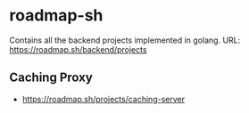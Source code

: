 # roadmap-sh
Contains all the backend projects implemented in golang.
URL: https://roadmap.sh/backend/projects

## Caching Proxy
- https://roadmap.sh/projects/caching-server
